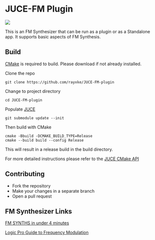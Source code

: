 # JUCE-FM Plugin
[![](https://github.com/rayxke/JUCE-FM-plugin/actions/workflows/build.yml/badge.svg)](https://github.com/rayxke/JUCE-FM-plugin/actions)
  
This is an FM Synthesizer that can be run as a plugin or as a Standalone app. It supports basic aspects of FM Synthesis.   
    
## Build

[CMake](https://cmake.org) is required to build. Please download if not already installed.

Clone the repo

```
git clone https://github.com/rayxke/JUCE-FM-plugin
```

Change to project directory

```
cd JUCE-FM-plugin
```

Populate [JUCE](https://juce.com)

```
git submodule update --init
```

Then build with CMake

```
cmake -Bbuild -DCMAKE_BUILD_TYPE=Release
cmake --build build --config Release
```
This will result in a release build in the build directory.

For more detailed instructions please refer to the [JUCE CMake API](https://github.com/juce-framework/JUCE/blob/master/docs/CMake%20API.md)

## Contributing
- Fork the repository
- Make your changes in a separate branch
- Open a pull request

## FM Synthesizer Links

[FM SYNTHS in under 4 minutes](https://www.youtube.com/watch?v=vvBl3YUBUyY)

[Logic Pro Guide to Frequency Modulation](https://support.apple.com/guide/logicpro/frequency-modulation-fm-synthesis-lgsife418213/mac)

